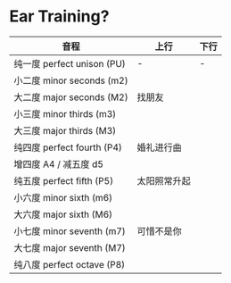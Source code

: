 # Ear Training?



| 音程                       | 上行         | 下行 |
| -------------------------- | ------------ | ---- |
| 纯一度 perfect unison (PU) | -            | -    |
| 小二度 minor seconds (m2)  |              |      |
| 大二度 major seconds (M2)  | 找朋友       |      |
| 小三度 minor thirds (m3)   |              |      |
| 大三度 major thirds (M3)   |              |      |
| 纯四度 perfect fourth (P4) | 婚礼进行曲   |      |
| 增四度 A4 / 减五度 d5      |              |      |
| 纯五度 perfect fifth (P5)  | 太阳照常升起 |      |
| 小六度 minor sixth (m6)    |              |      |
| 大六度 major sixth (M6)    |              |      |
| 小七度 minor seventh (m7)  | 可惜不是你   |      |
| 大七度 major seventh (M7)  |              |      |
| 纯八度 perfect octave (P8) |              |      |